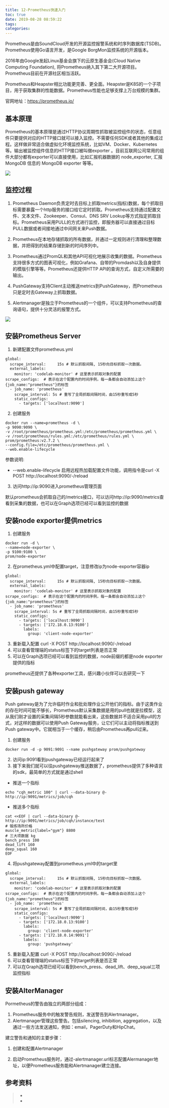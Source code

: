 ```yaml
---
title: 12-Prometheus快速入门
toc: true
date: 2019-08-28 08:59:22
tags:
categories:
---
```


Prometheus是由SoundCloud开发的开源监控报警系统和时序列数据库(TSDB)。Prometheus使用Go语言开发，是Google BorgMon监控系统的开源版本。

2016年由Google发起Linux基金会旗下的云原生基金会(Cloud Native Computing Foundation), 将Prometheus纳入其下第二大开源项目。Prometheus目前在开源社区相当活跃。

Prometheus和Heapster相比功能更完善、更全面。Heapster是K8S的一个子项目，用于获取集群的性能数据。Prometheus性能也足够支撑上万台规模的集群。

官网地址：https://prometheus.io/

## 基本原理

Prometheus的基本原理是通过HTTP协议周期性抓取被监控组件的状态，任意组件只要提供对应的HTTP接口就可以接入监控。不需要任何SDK或者其他的集成过程。这样做非常适合做虚拟化环境监控系统，比如VM、Docker、Kubernetes等。输出被监控组件信息的HTTP接口被叫做exporter 。目前互联网公司常用的组件大部分都有exporter可以直接使用，比如汇报机器数据的 node_exporter, 汇报 MongoDB 信息的 MongoDB exporter 等等。



![](12-Prometheus快速入门/prometheus-arch.png)



## 监控过程

1. Prometheus Daemon负责定时去目标上抓取metrics(指标)数据，每个抓取目标需要暴露一个http服务的接口给它定时抓取。Prometheus支持通过配置文件、文本文件、Zookeeper、Consul、DNS SRV Lookup等方式指定抓取目标。Prometheus采用PULL的方式进行监控，即服务器可以直接通过目标PULL数据或者间接地通过中间网关来Push数据。

2. Prometheus在本地存储抓取的所有数据，并通过一定规则进行清理和整理数据，并把得到的结果存储到新的时间序列中。

3. Prometheus通过PromQL和其他API可视化地展示收集的数据。Prometheus支持很多方式的图表可视化，例如Grafana、自带的Promdash以及自身提供的模版引擎等等。Prometheus还提供HTTP API的查询方式，自定义所需要的输出。

4. PushGateway支持Client主动推送metrics到PushGateway，而Prometheus只是定时去Gateway上抓取数据。

5. Alertmanager是独立于Prometheus的一个组件，可以支持Prometheus的查询语句，提供十分灵活的报警方式。

![](12-Prometheus快速入门/flow.png)





## 安装Prometheus Server

1. 新建配置文件prometheus.yml

```
global:
  scrape_interval:     15s # 默认抓取间隔, 15秒向目标抓取一次数据。
  external_labels:
    monitor: 'codelab-monitor' # 这里表示抓取对象的配置
scrape_configs:  # 表示在这个配置内的时间序例，每一条都会自动添加上这个{job_name:"prometheus"}的标签
  - job_name: 'prometheus'
    scrape_interval: 5s # 重写了全局抓取间隔时间，由15秒重写成5秒
    static_configs:
      - targets: ['localhost:9090']
```

2. 创建服务

```
docker run --name=prometheus -d \
-p 9090:9090 \
-v /root/prometheus/prometheus.yml:/etc/prometheus/prometheus.yml \
-v /root/prometheus/rules.yml:/etc/prometheus/rules.yml \
prom/prometheus:v2.7.2 \
--config.file=/etc/prometheus/prometheus.yml \
--web.enable-lifecycle
```

参数说明:  

- --web.enable-lifecycle   启用远程热加载配置文件功能，调用指令是curl -X POST http://localhost:9090/-/reload

3. 访问http://ip:9090进入prometheus管理页面

默认prometheus会抓取自己的/metrics接口，可以访问http://ip:9090/metrics查看到采集的数据，也可以在Graph选项已经可以看到监控的数据



## 安装node exporter提供metrics

1. 创建服务

```
docker run -d \
--name=node-exporter \
-p 9100:9100 \
prom/node-exporter
```

2. 在prometheus.yml中配置target，注意修改ip为node-exporter容器ip

```
global:
  scrape_interval:     15s # 默认抓取间隔, 15秒向目标抓取一次数据。
  external_labels:
    monitor: 'codelab-monitor' # 这里表示抓取对象的配置
scrape_configs:  # 表示在这个配置内的时间序例，每一条都会自动添加上这个{job_name:"prometheus"}的标签
  - job_name: 'prometheus'
    scrape_interval: 5s # 重写了全局抓取间隔时间，由15秒重写成5秒
    static_configs:
      - targets: ['localhost:9090']
      - targets: ['172.18.0.13:9100']
        labels:
          group: 'client-node-exporter'
```

3. 重新载入配置   curl -X POST http://localhost:9090/-/reload
4. 可以查看管理端的status标签下的target列表是否正常
5. 可以在Graph选项已经可以看到监控的数据，node前缀的都是node exporter提供的指标

prometheus还提供了各种exporter工具，感兴趣小伙伴可以去研究一下



## 安装push gateway

Push gateway是为了允许临时作业和批处理作业公开他们的指标。由于这类作业的存在时间可能不够长，Prometheus默认采集数据是用的pull也就是拉模型，这从我们刚才设置的采集间隔5秒参数就能看出来，这些数据并不适合采用pull的方式，对这样的数据可以使用Push Gateway服务，让它们可以主动将指标推送到Push gateway中。它就相当于一个缓存，稍后由Prometheus再pull过来。

1. 创建服务

```
docker run -d -p 9091:9091 --name pushgateway prom/pushgateway
```

2. 访问ip:9091看到pushgateway已经运行起来了
3. 接下来我们就可以往pushgateway推送数据了，prometheus提供了多种语言的sdk，最简单的方式就是通过shell

- 推送一个指标

```
echo "cqh_metric 100" | curl --data-binary @- http://ip:9091/metrics/job/cqh
```

- 推送多个指标

```
cat <<EOF | curl --data-binary @- http://ip:9091/metrics/job/cqh/instance/test
# 锻炼场所价格
muscle_metric{label="gym"} 8800
# 三大项数据 kg
bench_press 100
dead_lift 160
deep_squal 160
EOF
```

4. 将pushgateway配置到prometheus.yml中的target里

```
global:
  scrape_interval:     15s # 默认抓取间隔, 15秒向目标抓取一次数据。
  external_labels:
    monitor: 'codelab-monitor' # 这里表示抓取对象的配置
scrape_configs:  # 表示在这个配置内的时间序例，每一条都会自动添加上这个{job_name:"prometheus"}的标签
  - job_name: 'prometheus'
    scrape_interval: 5s # 重写了全局抓取间隔时间，由15秒重写成5秒
    static_configs:
      - targets: ['localhost:9090']
      - targets: ['172.18.0.13:9100']
        labels:
          group: 'client-node-exporter'
      - targets: ['172.18.0.14:9091']
        labels:
          group: 'pushgateway'
```

5. 重新载入配置   curl -X POST http://localhost:9090/-/reload
6. 可以查看管理端的status标签下的target列表是否正常
7. 可以在Graph选项已经可以看到bench_press、dead_lift、deep_squal三项监控指标

## 安装AlterManager

Pormetheus的警告由独立的两部分组成：

1. Prometheus服务中的触发警告规则，发送警告到Alertmanager。
2. Alertmanager管理这些警告。包括silencing, inhibition, aggregation，以及通过一些方法发送通知，例如：email，PagerDuty和HipChat。



建立警告和通知的主要步骤：

1. 创建和配置Alertmanager

2. 启动Prometheus服务时，通过-alertmanager.url标志配置Alermanager地址，以便Prometheus服务能和Alertmanager建立连接。

## 参考资料

> - []()
> - []()
